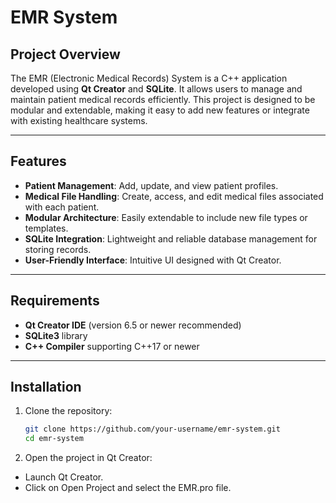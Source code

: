 # EMR System

## Project Overview

The EMR (Electronic Medical Records) System is a C++ application developed using **Qt Creator** and **SQLite**. It allows users to manage and maintain patient medical records efficiently. This project is designed to be modular and extendable, making it easy to add new features or integrate with existing healthcare systems.

---

## Features

- **Patient Management**: Add, update, and view patient profiles.
- **Medical File Handling**: Create, access, and edit medical files associated with each patient.
- **Modular Architecture**: Easily extendable to include new file types or templates.
- **SQLite Integration**: Lightweight and reliable database management for storing records.
- **User-Friendly Interface**: Intuitive UI designed with Qt Creator.

---

## Requirements

- **Qt Creator IDE** (version 6.5 or newer recommended)
- **SQLite3** library
- **C++ Compiler** supporting C++17 or newer

---

## Installation

1. Clone the repository:

   ```bash
   git clone https://github.com/your-username/emr-system.git
   cd emr-system
   
2. Open the project in Qt Creator:
  - Launch Qt Creator.
  - Click on Open Project and select the EMR.pro file.
